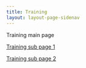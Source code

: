 ```yaml
---
title: Training
layout: layout-page-sidenav
---
```


Training main page

[Training sub page 1](training-sub-page-1)

[Training sub page 2](training-sub-page-2)
